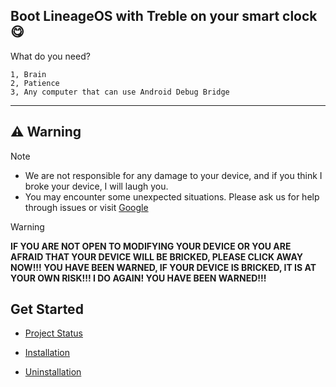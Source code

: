 ## Boot LineageOS with Treble on your smart clock😋

What do you need?

```
1, Brain 
2, Patience
3, Any computer that can use Android Debug Bridge
```

****
## ⚠️ Warning
> [!NOTE]
> - We are not responsible for any damage to your device, and if you think I broke your device, I will laugh you.
> - You may encounter some unexpected situations. Please ask us for help through issues or visit [Google](Google.com) 

> [!WARNING]
> **IF YOU ARE NOT OPEN TO MODIFYING YOUR DEVICE OR YOU ARE AFRAID THAT YOUR DEVICE WILL BE BRICKED, PLEASE CLICK AWAY NOW!!! YOU HAVE BEEN WARNED, IF YOUR DEVICE IS BRICKED, IT IS AT YOUR OWN RISK!!! I DO AGAIN! YOU HAVE BEEN WARNED!!!**


## Get Started

- [Project Status](ProjectStatus.md)

- [Installation](Installation.md)

- [Uninstallation](uninstall.md)

